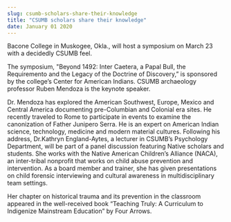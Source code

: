 ```yaml
---
slug: csumb-scholars-share-their-knowledge
title: "CSUMB scholars share their knowledge"
date: January 01 2020
---
```


 
<p>
  Bacone College in Muskogee, Okla., will host a symposium on March 23 with a
  decidedly CSUMB feel.
</p>
<p>
  The symposium, "Beyond 1492: Inter Caetera, a Papal Bull, the Requiremento and
  the Legacy of the Doctrine of Discovery,” is sponsored by the college’s Center
  for American Indians. CSUMB archaeology professor Ruben Mendoza is the keynote
  speaker.
</p>
<p>
  Dr. Mendoza has explored the American Southwest, Europe, Mexico and Central
  America documenting pre&#45;Columbian and Colonial era sites. He recently
  traveled to Rome to participate in events to examine the canonization of
  Father Junipero Serra. He is an expert on American Indian science, technology,
  medicine and modern material cultures. Following his address, Dr.Kathryn
  England&#45;Aytes, a lecturer in CSUMB’s Psychology Department, will be part
  of a panel discussion featuring Native scholars and students. She works with
  the Native American Children’s Alliance &#40;NACA&#41;, an inter&#45;tribal
  nonprofit that works on child abuse prevention and intervention. As a board
  member and trainer, she has given presentations on child forensic interviewing
  and cultural awareness in multidisciplinary team settings.
</p>
<p>
  Her chapter on historical trauma and its prevention in the classroom appeared
  in the well&#45;received book “Teaching Truly: A Curriculum to Indigenize
  Mainstream Education” by Four Arrows.
</p>
 

